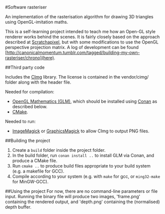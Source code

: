 #Software rasteriser

An implementation of the rasterisation algorithm for drawing 3D triangles using OpenGL-imitation maths.

This is a self-learning project intended to teach me how an Open-GL style renderer works behind the scenes. It is fairly closely based on the approach described at [Scratchapixel](https://www.scratchapixel.com/lessons/3d-basic-rendering/rasterization-practical-implementation/overview-rasterization-algorithm), but with some modifications to use the OpenGL perspective projection matrix. A log of development can be found [http://canonicalmomentum.tumblr.com/tagged/building-my-own-rasteriser/chrono](here).

##Third party code

Includes the [CImg](http://cimg.eu/) library. The license is contained in the vendor/cimg/ folder along with the header file.

Needed for compilation:
- [OpenGL Mathematics (GLM)](https://github.com/g-truc/glm), which should be installed using [Conan](https://www.conan.io/) as described below.
- [CMake](https://cmake.org/).

Needed to run:
- [ImageMagick](http://imagemagick.org/script/index.php) or [GraphicsMagick](http://imagemagick.org/script/index.php) to allow CImg to output PNG files.

##Building the project

1. Create a `build` folder inside the project folder.
2. In the build folder, run `conan install ..` to install GLM via Conan, and produce a CMake file.
3. Run `cmake ..` to produce build files appropriate to your build system (e.g. a makefile for GCC).
4. Compile according to your system (e.g. with `make` for gcc, or `ming32-make` for MinGW-GCC).

##Using the project
For now, there are no command-line parameters or file input. Running the binary file will produce two images, 'frame.png' containing the rendered output, and 'depth.png' containing the (normalised) depth buffer.